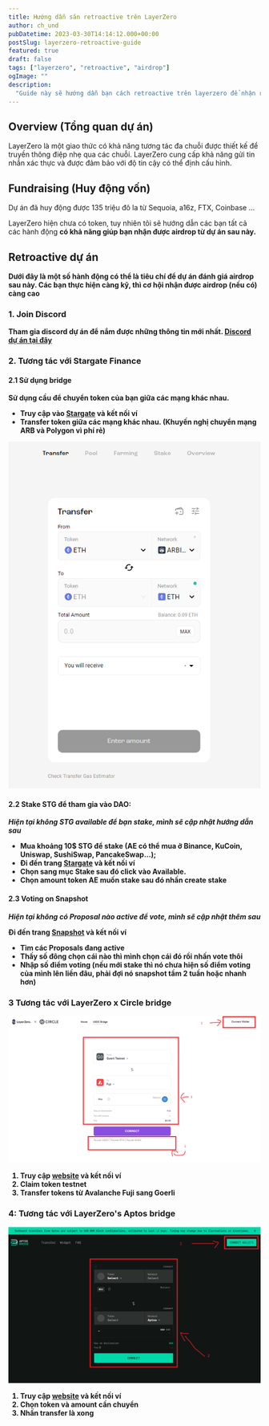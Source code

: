 ```yaml
---
title: Hướng dẫn săn retroactive trên LayerZero
author: ch_und
pubDatetime: 2023-03-30T14:14:12.000+00:00
postSlug: layerzero-retroactive-guide
featured: true
draft: false
tags: ["layerzero", "retroactive", "airdrop"]
ogImage: ""
description:
  "Guide này sẽ hướng dẫn bạn cách retroactive trên layerzero để nhận reward từ dự án. Chúc các bạn may mắn"
---
```


## Overview (Tổng quan dự án)

LayerZero là một giao thức có khả năng tương tác đa chuỗi được thiết kế để truyền thông điệp nhẹ qua các chuỗi. LayerZero cung cấp khả năng gửi tin nhắn xác thực và được đảm bảo với độ tin cậy có thể định cấu hình.

## Fundraising (Huy động vốn)
Dự án đã huy động được 135 triệu đô la từ Sequoia, a16z, FTX, Coinbase ...
 
LayerZero hiện chưa có token, tuy nhiên tôi sẽ hướng dẫn các bạn tất cả các hành động <strong>có khả năng<strong> giúp bạn nhận được airdrop từ dự án sau này.

## Retroactive dự án
Dưới đây là một số hành động có thể là tiêu chí để dự án đánh giá airdrop sau này. Các bạn thực hiện càng kỹ, thì cơ hội nhận được airdrop (nếu có) càng cao
### 1. Join Discord
Tham gia discord dự án để nắm được những thông tin mới nhất.
[Discord dự án tại đây](https://discord-layerzero.netlify.app/discord)

### 2. Tương tác với Stargate Finance

#### 2.1 Sử dụng bridge
Sử dụng cầu để chuyển token của bạn giữa các mạng khác nhau.
- Truy cập vào [Stargate](https://stargate.finance/transfer) và kết nối ví
- Transfer token giữa các mạng khác nhau. (Khuyến nghị chuyển mạng ARB và Polygon vì phí rẻ)

![Sử dụng bridge để chuyển token](https://raw.githubusercontent.com/ReguideWIKI/ReWiki/master/public/uploads/layerzero/1_stargate_brigde.png)

#### 2.2 Stake STG để tham gia vào DAO:
*Hiện tại không STG available để bạn stake, mình sẽ cập nhật hướng dẫn sau*

- Mua khoảng 10$ STG để stake (AE có thể mua ở Binance, KuCoin, Uniswap, SushiSwap, PancakeSwap...);
- Đi đến trang  [Stargate](https://stargate.finance/transfer) và kết nối ví
- Chọn sang mục Stake sau đó click vào Available. 
- Chọn amount token AE muốn stake sau đó nhấn create stake

#### 2.3 Voting on Snapshot
*Hiện tại không có Proposal nào active để vote, mình sẽ cập nhật thêm sau*

Đi đến trang [Snapshot](https://snapshot.org/#/stgdao.eth) và kết nối ví

- Tìm các Proposals đang active
- Thấy số đông chọn cái nào thì mình chọn cái đó rồi nhấn vote thôi
- Nhập số điểm voting (nếu mới stake thì nó chưa hiện số điểm voting của mình lên liền đâu, phải đợi nó snapshot tầm 2 tuần hoặc nhanh hơn)

### 3 Tương tác với LayerZero x Circle bridge

![Giao diện bridge](https://raw.githubusercontent.com/ReguideWIKI/ReWiki/master/public/uploads/layerzero/3_circle_bridge.png)
1. Truy cập [website](https://usdcdemo.layerzero.network/bridge) và kết nối ví
2. Сlaim token testnet
3. Transfer tokens từ Avalanche Fuji sang Goerli

### 4: Tương tác với LayerZero's Aptos bridge

![Giao diện bridge](https://raw.githubusercontent.com/ReguideWIKI/ReWiki/master/public/uploads/layerzero/4_layerzero_aptos_bridge.PNG)

1. Truy cập [website](https://theaptosbridge.com/bridge) và kết nối ví
2. Chọn token và amount cần chuyển
3. Nhấn transfer là xong

